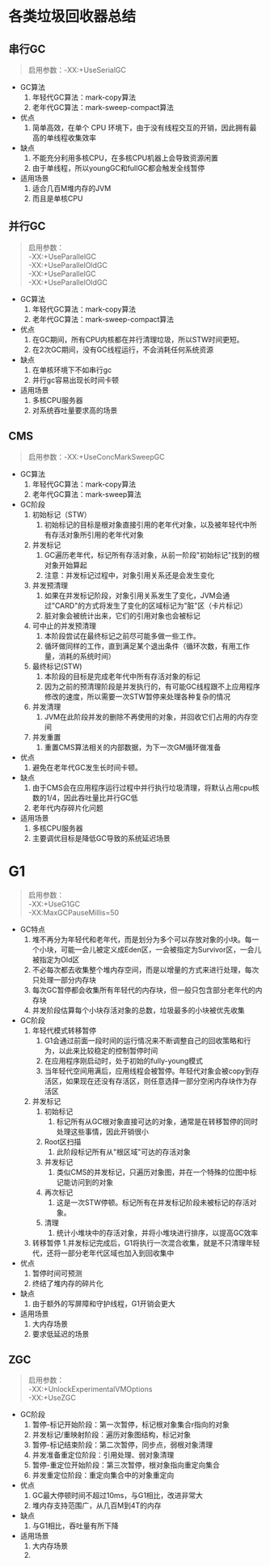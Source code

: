 # 各类垃圾回收器总结

## 串行GC
> 启用参数：-XX:+UseSerialGC
* GC算法
    1. 年轻代GC算法：mark-copy算法
    2. 老年代GC算法：mark-sweep-compact算法
* 优点
    1. 简单高效，在单个 CPU 环境下，由于没有线程交互的开销，因此拥有最高的单线程收集效率
* 缺点
    1. 不能充分利用多核CPU，在多核CPU机器上会导致资源闲置
    2. 由于单线程，所以youngGC和fullGC都会触发全线暂停
* 适用场景
    1. 适合几百M堆内存的JVM
    2. 而且是单核CPU
    

## 并行GC
> 启用参数：  
-XX:+UseParallelGC  
-XX:+UseParallelOldGC  
-XX:+UseParallelGC   
-XX:+UseParallelOldGC  
* GC算法
    1. 年轻代GC算法：mark-copy算法
    2. 老年代GC算法：mark-sweep-compact算法
* 优点
    1. 在GC期间，所有CPU内核都在并行清理垃圾，所以STW时间更短。
    2. 在2次GC期间，没有GC线程运行，不会消耗任何系统资源
* 缺点
    1. 在单核环境下不如串行gc
    2. 并行gc容易出现长时间卡顿
* 适用场景
    1. 多核CPU服务器
    2. 对系统吞吐量要求高的场景

## CMS
> 启用参数：-XX:+UseConcMarkSweepGC 
* GC算法
    1. 年轻代GC算法：mark-copy算法
    2. 老年代GC算法：mark-sweep算法
* GC阶段
    1. 初始标记（STW）
        1. 初始标记的目标是根对象直接引用的老年代对象，以及被年轻代中所有存活对象所引用的老年代对象
    2. 并发标记
        1. GC遍历老年代，标记所有存活对象，从前一阶段"初始标记"找到的根对象开始算起
        2. 注意：并发标记过程中，对象引用关系还是会发生变化
    3. 并发预清理
        1. 如果在并发标记阶段，对象引用关系发生了变化，JVM会通过"CARD"的方式将发生了变化的区域标记为"脏"区（卡片标记）
        2. 脏对象会被统计出来，它们的引用对象也会被标记
    4. 可中止的并发预清理
        1. 本阶段尝试在最终标记之前尽可能多做一些工作。
        2. 循环做同样的工作，直到满足某个退出条件（循环次数，有用工作量，消耗的系统时间）
    5. 最终标记(STW)
        1. 本阶段的目标是完成老年代中所有存活对象的标记
        2. 因为之前的预清理阶段是并发执行的，有可能GC线程跟不上应用程序修改的速度，所以需要一次STW暂停来处理各种复杂的情况
    6. 并发清理
        1. JVM在此阶段并发的删除不再使用的对象，并回收它们占用的内存空间
    7. 并发重置
        1. 重置CMS算法相关的内部数据，为下一次GM循环做准备
* 优点
    1. 避免在老年代GC发生长时间卡顿。
* 缺点
    1. 由于CMS会在应用程序运行过程中并行执行垃圾清理，将默认占用cpu核数的1/4，因此吞吐量比并行GC低
    2. 老年代内存碎片化问题
* 适用场景
    1. 多核CPU服务器
    2. 主要调优目标是降低GC导致的系统延迟场景
# G1
> 启用参数：  
-XX:+UseG1GC  
-XX:MaxGCPauseMillis=50 
* GC特点
    1. 堆不再分为年轻代和老年代，而是划分为多个可以存放对象的小块。每一个小块，可能一会儿被定义成Eden区，一会被指定为Survivor区，一会儿被指定为Old区
    2. 不必每次都去收集整个堆内存空间，而是以增量的方式来进行处理，每次只处理一部分内存块
    3. 每次GC暂停都会收集所有年轻代的内存块，但一般只包含部分老年代的内存块
    4. 并发阶段估算每个小块存活对象的总数，垃圾最多的小块被优先收集
* GC阶段
    1. 年轻代模式转移暂停
        1. G1会通过前面一段时间的运行情况来不断调整自己的回收策略和行为，以此来比较稳定的控制暂停时间
        2. 在应用程序刚启动时，处于初始的fully-young模式
        3. 当年轻代空间用满后，应用线程会被暂停。年轻代对象会被copy到存活区，如果现在还没有存活区，则任意选择一部分空闲内存块作为存活区
    2. 并发标记
        1. 初始标记
            1. 标记所有从GC根对象直接可达的对象，通常是在转移暂停的同时处理这些事情，因此开销很小
        2. Root区扫描
            1. 此阶段标记所有从"根区域"可达的存活对象
        3. 并发标记
            1. 类似CMS的并发标记，只遍历对象图，并在一个特殊的位图中标记能访问到的对象
        4. 再次标记
            1. 这是一次STW停顿。标记所有在并发标记阶段未被标记的存活对象。
        5. 清理
            1. 统计小堆块中的存活对象，并将小堆块进行排序，以提高GC效率 
    3. 转移暂停
        1.并发标记完成后，G1将执行一次混合收集，就是不只清理年轻代，还将一部分老年代区域也加入到回收集中
* 优点
    1. 暂停时间可预测
    2. 终结了堆内存的碎片化
* 缺点
    1. 由于额外的写屏障和守护线程，G1开销会更大
* 适用场景
    1. 大内存场景
    2. 要求低延迟的场景
## ZGC
> 启用参数：  
-XX:+UnlockExperimentalVMOptions  
-XX:+UseZGC

* GC阶段
    1. 暂停-标记开始阶段：第一次暂停，标记根对象集合r指向的对象
    2. 并发标记/重映射阶段：遍历对象图结构，标记对象
    3. 暂停-标记结束阶段：第二次暂停，同步点，弱根对象清理
    4. 并发准备重定位阶段：引用处理、弱对象清理
    5. 暂停-重定位开始阶段：第三次暂停，根对象指向重定向集合
    6. 并发重定位阶段：重定向集合中的对象重定向
* 优点
    1. GC最大停顿时间不超过10ms，与G1相比，改进非常大
    2. 堆内存支持范围广，从几百M到4T的内存
* 缺点
    1. 与G1相比，吞吐量有所下降
* 适用场景
    1. 大内存场景
    2. 